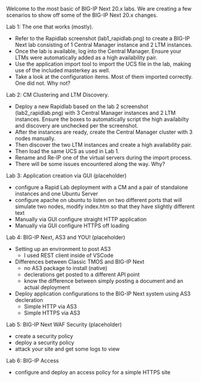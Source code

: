 Welcome to the most basic of BIG-IP Next 20.x labs. We are creating a few scenarios to show off some of the BIG-IP Next 20.x changes. 

Lab 1: The one that works (mostly). 
- Refer to the Rapidlab screenshot (lab1_rapidlab.png) to create a BIG-IP Next lab consisting of 1 Central Manager instance and 2 LTM instances.
- Once the lab is available, log into the Central Manager. Ensure your LTMs were automatically added as a high availability pair.
- Use the application import tool to import the UCS file in the lab, making use of the included masterkey as well.
- Take a look at the configuration items. Most of them imported correctly. One did not. Why not?

Lab 2: CM Clustering and LTM Discovery.
- Deploy a new Rapidlab based on the lab 2 screenshot (lab2_rapidlab.png) with 3 Central Manager instances and 2 LTM instances. Ensure the boxes to automatically script the high availabilty and discovery are unchecked per the screenshot.
- After the instances are ready, create the Central Manager cluster with 3 nodes manually.
- Then discover the two LTM instances and create a high availability pair.
- Then load the same UCS as used in Lab 1.
- Rename and Re-IP one of the virtual servers during the import process. 
- There will be some issues encountered along the way. Why?

Lab 3: Application creation via GUI (placeholder)
- configure a Rapid Lab deployment with a CM and a pair of standalone instances and one Ubuntu Server
- configure apache on ubuntu to listen on two different ports that will simulate two nodes, modify index.htm so that they have slightly different text
- Manually via GUI configure straight HTTP application
- Manually via GUI configure HTTPS off loading


Lab 4: BIG-IP Next, AS3 and YOU! (placeholder)
- Setting up an environment to post AS3
  - I used REST client inside of VSCode
- Differences between Classic TMOS and BIG-IP Next
  - no AS3 package to install (native)
  - declerations get posted to a different API point
  - know the difference between simply posting a document and an actual deployment
- Deploy application configurations to the BIG-IP Next system using AS3 decleration
  - Simple HTTP via AS3
  - Simple HTTPS via AS3
 
Lab 5: BIG-IP Next WAF Security (placeholder)
- create a security policy
- deploy a security policy
- attack your site and get some logs to view

Lab 6: BIG-IP Access
- configure and deploy an access policy for a simple HTTPS site
 
